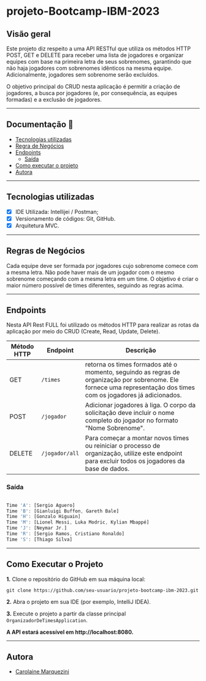 # projeto-Bootcamp-IBM-2023

## Visão geral

Este projeto diz respeito a uma API RESTful que utiliza os métodos HTTP POST, GET e DELETE para receber uma lista de jogadores e organizar equipes com base na primeira letra de seus sobrenomes, garantindo que não haja jogadores com sobrenomes idênticos na mesma equipe. Adicionalmente, jogadores sem sobrenome serão excluídos.

O objetivo principal do CRUD nesta aplicação é permitir a criação de jogadores, a busca por jogadores (e, por consequência, as equipes formadas) e a exclusão de jogadores.

---

## Documentação 📄

- [Tecnologias utilizadas](#tecnologias-utilizadas)
- [Regra de Negócios](#regra-de-negócios)
- [Endpoints](#endpoints)
  - [Saída](#saída)
- [Como executar o projeto](#como-executar-o-projeto)
- [Autora](#autora)

---
 
## Tecnologias utilizadas
- [X] IDE Utilizada: Intellijei / Postman;
- [X] Versionamento de códigos: Git, GitHub.
- [X] Arquitetura MVC.

---

## Regras de Negócios
Cada equipe deve ser formada por jogadores cujo sobrenome comece com a mesma letra.
Não pode haver mais de um jogador com o mesmo sobrenome começando com a mesma letra em um time.
O objetivo é criar o maior número possível de times diferentes, seguindo as regras acima.

---

## Endpoints

Nesta API Rest FULL foi utilizado os métodos HTTP para realizar as rotas da aplicação por meio do CRUD (Create, Read, Update, Delete).


| Método HTTP | Endpoint               | Descrição                                  | 
| ----------- | -----------------------| -------------------------------------------|
| GET         | `/times`               | retorna os times formados até o momento, seguindo as regras de organização por sobrenome. Ele fornece uma representação dos times com os jogadores já adicionados.      |
| POST        | `/jogador`             | Adicionar jogadores à liga. O corpo da solicitação deve incluir o nome completo do jogador no formato "Nome Sobrenome".                |  
| DELETE      | `/jogador/all`         | Para começar a montar novos times ou reiniciar o processo de organização, utilize este endpoint para excluir todos os jogadores da base de dados.          |

### Saída
```jsx

Time 'A': [Sergio Aguero]
Time 'B': [Gianluigi Buffon, Gareth Bale]
Time 'H': [Gonzalo Higuain]
Time 'M': [Lionel Messi, Luka Modric, Kylian Mbappé]
Time 'J': [Neymar Jr.]
Time 'R': [Sergio Ramos, Cristiano Ronaldo]
Time 'S': [Thiago Silva]

```

---

## Como Executar o Projeto
**1.** Clone o repositório do GitHub em sua máquina local:

``` 
git clone https://github.com/seu-usuario/projeto-bootcamp-ibm-2023.git
``` 

**2.** Abra o projeto em sua IDE (por exemplo, IntelliJ IDEA).

**3.** Execute o projeto a partir da classe principal `OrganizadorDeTimesApplication`.

**A API estará acessível em http://localhost:8080.**

---

## Autora

- [Carolaine Marquezini](https://www.linkedin.com/in/carolainemarquezini/)

